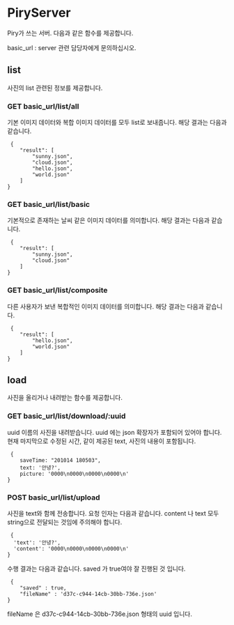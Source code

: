 # PiryServer
Piry가 쓰는 서버. 다음과 같은 함수를 제공합니다.

basic_url : server 관련 담당자에게 문의하십시오.

## list
사진의 list 관련된 정보를 제공합니다.

### GET basic_url/list/all
기본 이미지 데이터와 복합 이미지 데이터를 모두 list로 보내줍니다.
해당 결과는 다음과 같습니다.
<pre><code> {
    "result": [
        "sunny.json",
        "cloud.json",
        "hello.json",
        "world.json"
    ]
}
</code></pre>

### GET basic_url/list/basic
기본적으로 존재하는 날씨 같은 이미지 데이터를 의미합니다.
해당 결과는 다음과 같습니다.
<pre><code> {
    "result": [
        "sunny.json",
        "cloud.json"
    ]
}
</code></pre>

### GET basic_url/list/composite
다른 사용자가 보낸 복합적인 이미지 데이터를 의미합니다.
해당 결과는 다음과 같습니다.
<pre><code> {
    "result": [
        "hello.json",
        "world.json"
    ]
}
</code></pre>

## load
사진을 올리거나 내려받는 함수를 제공합니다.

### GET basic_url/list/download/:uuid
uuid 이름의 사진을 내려받습니다. uuid 에는 json 확장자가 포함되어 있어야 합니다.
현재 마지막으로 수정된 시간, 같이 제공된 text, 사진의 내용이 포함됩니다.
<pre><code> {
    saveTime: "201014 180503",
    text: '안녕?',
    picture: '0000\n0000\n0000\n0000\n'
}
</code></pre>


### POST basic_url/list/upload
사진을 text와 함께 전송합니다. 요청 인자는 다음과 같습니다.
content 나 text 모두 string으로 전달되는 것임에 주의해야 합니다.
<pre><code> {
  'text': '안녕?',
  'content': '0000\n0000\n0000\n0000\n'
}
</code></pre>


수행 결과는 다음과 같습니다. saved 가 true여야 잘 진행된 것 입니다.
<pre><code> { 
    "saved" : true, 
    "fileName" : 'd37c-c944-14cb-30bb-736e.json' 
}
</code></pre>
fileName 은 d37c-c944-14cb-30bb-736e.json 형태의 uuid 입니다.